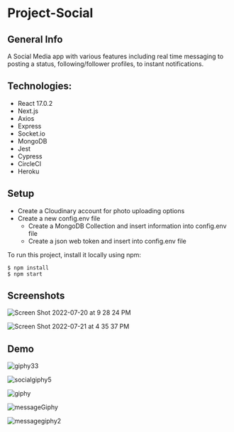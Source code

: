 # Project-Social

## General Info
A Social Media app with various features including real time messaging to posting a status, following/follower profiles, to instant notifications.


## Technologies:
- React 17.0.2
- Next.js
- Axios
- Express
- Socket.io
- MongoDB
- Jest
- Cypress
- CircleCI
- Heroku

## Setup
- Create a Cloudinary account for photo uploading options
- Create a new config.env file
  - Create a MongoDB Collection and insert information into config.env file
  - Create a json web token and insert into config.env file

To run this project, install it locally using npm:

```
$ npm install
$ npm start
```

## Screenshots
![Screen Shot 2022-07-20 at 9 28 24 PM](https://user-images.githubusercontent.com/56458885/180129942-c31a3dd8-991b-46ab-aa05-48e51d33d432.png)

![Screen Shot 2022-07-21 at 4 35 37 PM](https://user-images.githubusercontent.com/56458885/180332038-6b64d086-ba15-4201-8390-41b3a7e404e9.png)


## Demo
![giphy33](https://user-images.githubusercontent.com/56458885/180291033-0fc00551-e43d-445c-963e-ee837b2eb012.gif)

![socialgiphy5](https://user-images.githubusercontent.com/56458885/180296412-c01b28f0-b20a-400a-aec6-c8d3ed11e2e3.gif)

![giphy](https://user-images.githubusercontent.com/56458885/180318512-730b96ca-9e0f-46f3-a937-1b9089ddf3f1.gif)

![messageGiphy](https://user-images.githubusercontent.com/56458885/180330948-7757e79e-6e16-42ed-9596-55910b65010b.gif)

![messagegiphy2](https://user-images.githubusercontent.com/56458885/180331883-0f5f830f-bf75-44e6-a7e3-9f0934e9120a.gif)

